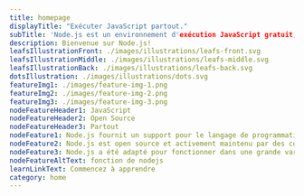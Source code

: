 ```yaml
---
title: homepage
displayTitle: "Exécuter JavaScript partout."
subTitle: 'Node.js est un environnement d'exécution JavaScript gratuit, ouvert et multiplateforme qui permet aux développeurs d'écrire des outils en ligne de commande et des scripts côté serveur en dehors d'un navigateur.'
description: Bienvenue sur Node.js!
leafsIllustrationFront: ./images/illustrations/leafs-front.svg
leafsIllustrationMiddle: ./images/illustrations/leafs-middle.svg
leafsIllustrationBack: ./images/illustrations/leafs-back.svg
dotsIllustration: ./images/illustrations/dots.svg
featureImg1: ./images/feature-img-1.png
featureImg2: ./images/feature-img-2.png
featureImg3: ./images/feature-img-3.png
nodeFeatureHeader1: JavaScript
nodeFeatureHeader2: Open Source
nodeFeatureHeader3: Partout
nodeFeature1: Node.js fournit un support pour le langage de programmation JavaScript.
nodeFeature2: Node.js est open source et activement maintenu par des contributeurs du monde entier.
nodeFeature3: Node.js a été adapté pour fonctionner dans une grande variété d'endroits
nodeFeatureAltText: fonction de nodejs
learnLinkText: Commencez à apprendre
category: home
---
```

